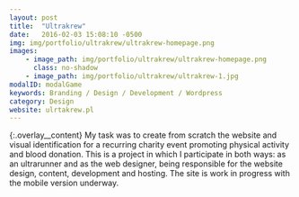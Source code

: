```yaml
---
layout: post
title:  "Ultrakrew"
date:   2016-02-03 15:08:10 -0500
img: img/portfolio/ultrakrew/ultrakrew-homepage.png
images: 
    - image_path: img/portfolio/ultrakrew/ultrakrew-homepage.png
      class: no-shadow
    - image_path: img/portfolio/ultrakrew/ultrakrew-1.jpg
modalID: modalGame
keywords: Branding / Design / Development / Wordpress
category: Design
website: ulrtakrew.pl
---
```

{:.overlay__content}
My task was to create from scratch the website and visual identification for a recurring charity event promoting physical activity and blood donation. This is a project in which I participate in both ways: as an ultrarunner and as the web designer, being responsible for the website design, content, development and hosting. The site is work in progress with the mobile version underway.

<!--Moim zadaniem było stworzenie od podstaw identyfikacji graficznej i strony internetowej dla charytatywnego wydarzenia mającego na celu aktywność fizyczną i promocję oddawanie krwi. To projekt, w którym jako ultramaratończyk i grafik uczestniczę osobiście, odpowiadając za wygląd, zawartość i funkcjonowanie strony. Strona jest wciąż modyfikowana i  czeka na swoją wersję na urządzenia mobine.
-->